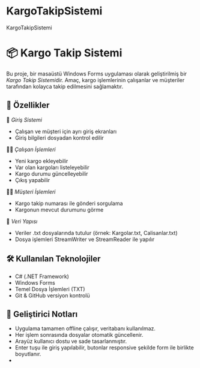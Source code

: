 # KargoTakipSistemi
KargoTakipSistemi
# 📦 Kargo Takip Sistemi

Bu proje, bir masaüstü Windows Forms uygulaması olarak geliştirilmiş bir *Kargo Takip Sistemi*dir. Amaç, kargo işlemlerinin çalışanlar ve müşteriler tarafından kolayca takip edilmesini sağlamaktır.

## 🚀 Özellikler

🔐 *Giriş Sistemi*  
- Çalışan ve müşteri için ayrı giriş ekranları  
- Giriş bilgileri dosyadan kontrol edilir

👩‍💼 *Çalışan İşlemleri*  
- Yeni kargo ekleyebilir  
- Var olan kargoları listeleyebilir  
- Kargo durumu güncelleyebilir  
- Çıkış yapabilir

🧍‍♀ *Müşteri İşlemleri*  
- Kargo takip numarası ile gönderi sorgulama  
- Kargonun mevcut durumunu görme

📁 *Veri Yapısı*  
- Veriler .txt dosyalarında tutulur (örnek: Kargolar.txt, Calisanlar.txt)  
- Dosya işlemleri StreamWriter ve StreamReader ile yapılır

## 🛠 Kullanılan Teknolojiler

- C# (.NET Framework)
- Windows Forms
- Temel Dosya İşlemleri (TXT)
- Git & GitHub versiyon kontrolü

## 🧠 Geliştirici Notları

- Uygulama tamamen offline çalışır, veritabanı kullanılmaz.  
- Her işlem sonrasında dosyalar otomatik güncellenir.  
- Arayüz kullanıcı dostu ve sade tasarlanmıştır.  
- Enter tuşu ile giriş yapılabilir, butonlar responsive şekilde form ile birlikte boyutlanır.
-
